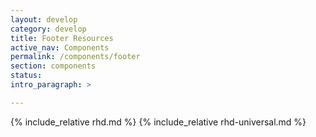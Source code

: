 ```yaml
---
layout: develop
category: develop
title: Footer Resources
active_nav: Components
permalink: /components/footer
section: components
status:
intro_paragraph: >

---
```


{% include_relative rhd.md %}
{% include_relative rhd-universal.md %}
